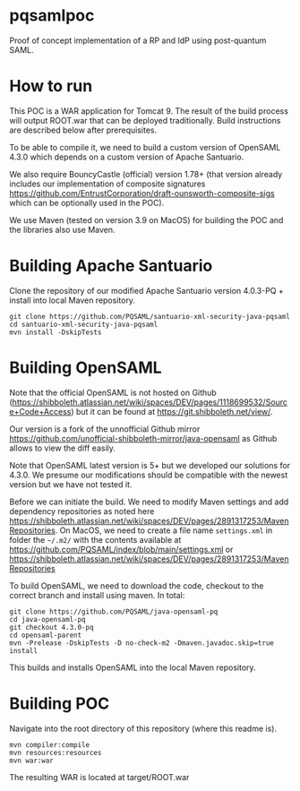 # pqsamlpoc
Proof of concept implementation of a RP and IdP using post-quantum SAML.

# How to run
This POC is a WAR application for Tomcat 9. The result of the build process will output ROOT.war that can be deployed traditionally. Build instructions are described below after prerequisites.

To be able to compile it, we need to build a custom version of OpenSAML 4.3.0 which depends on a custom version of Apache Santuario.

 We also require BouncyCastle (official) version 1.78+ (that version already includes our implementation of composite signatures https://github.com/EntrustCorporation/draft-ounsworth-composite-sigs which can be optionally used in the POC).

We use Maven (tested on version 3.9 on MacOS) for building the POC and the libraries also use Maven.

# Building Apache Santuario
Clone the repository of our modified Apache Santuario version 4.0.3-PQ + install into local Maven repository.
```
git clone https://github.com/PQSAML/santuario-xml-security-java-pqsaml
cd santuario-xml-security-java-pqsaml
mvn install -DskipTests
```

# Building OpenSAML
Note that the official OpenSAML is not hosted on Github (https://shibboleth.atlassian.net/wiki/spaces/DEV/pages/1118699532/Source+Code+Access) but it can be found at https://git.shibboleth.net/view/. 

Our version is a fork of the unnofficial Github mirror https://github.com/unofficial-shibboleth-mirror/java-opensaml as Github allows to view the diff easily.

Note that OpenSAML latest version is 5+ but we developed our solutions for 4.3.0. We presume our modifications should be compatible with the newest version but we have not tested it. 

Before we can initiate the build. We need to modify Maven settings and add dependency repositories as noted here https://shibboleth.atlassian.net/wiki/spaces/DEV/pages/2891317253/MavenRepositories. On MacOS, we need to create a file name `settings.xml` in folder the `~/.m2/` with the contents available at https://github.com/PQSAML/index/blob/main/settings.xml or https://shibboleth.atlassian.net/wiki/spaces/DEV/pages/2891317253/MavenRepositories 

To build OpenSAML, we need to download the code, checkout to the correct branch and install using maven. In total:
```
git clone https://github.com/PQSAML/java-opensaml-pq
cd java-opensaml-pq
git checkout 4.3.0-pq
cd opensaml-parent
mvn -Prelease -DskipTests -D no-check-m2 -Dmaven.javadoc.skip=true install
```

This builds and installs OpenSAML into the local Maven repository.

# Building POC
Navigate into the root directory of this repository (where this readme is).
```
mvn compiler:compile
mvn resources:resources
mvn war:war
```

The resulting WAR is located at target/ROOT.war
